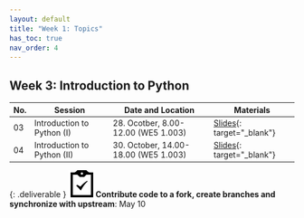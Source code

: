 ```yaml
---
layout: default
title: "Week 1: Topics"
has_toc: true
nav_order: 4
---
```


## Week 3: Introduction to Python

| No. | Session                     | Date and Location                    | Materials                                             |
| --- | --------------------------- | ------------------------------------ | ----------------------------------------------------- |
| 03  | Introduction to Python (I)  | 28. Ocotber, 8.00-12.00 (WE5 1.003)  | [Slides](output/03-python_1.html){: target="_blank"} |
| 04  | Introduction to Python (II) | 30. October, 14.00-18.00 (WE5 1.003) | [Slides](output/04-python_2.html){: target="_blank"} |

{: .deliverable }
![tasks logo](../assets/iconmonstr-clipboard-5.svg)**Contribute code to a fork, create branches and synchronize with upstream**: May 10
